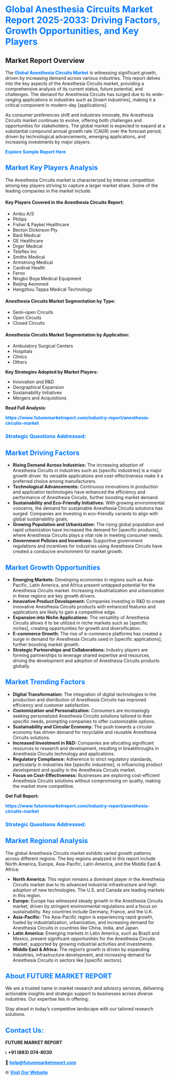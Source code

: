 <h1 style="color: #007BFF;">Global Anesthesia Circuits Market Report 2025-2033: Driving Factors, Growth Opportunities, and Key Players</h1>

<section id="overview">
<h2>Market Report Overview</h2>
<p>The <a href="https://www.futuremarketreport.com/industry-report/anesthesia-circuits-market" style="color: #007BFF; text-decoration: none;"><strong>Global Anesthesia Circuits Market</strong></a> is witnessing significant growth, driven by increasing demand across various industries. This report delves into the key aspects of the Anesthesia Circuits market, providing a comprehensive analysis of its current status, future potential, and challenges. The demand for Anesthesia Circuits has surged due to its wide-ranging applications in industries such as [insert industries], making it a critical component in modern-day [applications].</p>
<p>As consumer preferences shift and industries innovate, the Anesthesia Circuits market continues to evolve, offering both challenges and opportunities for stakeholders. The global market is expected to expand at a substantial compound annual growth rate (CAGR) over the forecast period, driven by technological advancements, emerging applications, and increasing investments by major players.</p>
</section>

<section id="overview">
<p><a href="https://www.futuremarketreport.com/request-sample/reportId=79753" style="color: #007BFF; text-decoration: none;"><strong>Explore Sample Report Here</strong></a></p>
</section>

<section id="key-players">
<h2 style="color: #007BFF;">Market Key Players Analysis</h2>
<p>The Anesthesia Circuits market is characterized by intense competition among key players striving to capture a larger market share. Some of the leading companies in the market include:</p>
<h4>Key Players Covered in the Anesthesia Circuits Report:</h4>
<ul><li>Ambu A/S</li><li>Philips</li><li>Fisher &amp; Paykel Healthcare</li><li>Becton Dickinson Pty</li><li>Bard Medical</li><li>GE Healthcare</li><li>Drger Medical</li><li>Teleflex Inc</li><li>Smiths Medical</li><li>Armstrong Medical</li><li>Cardinal Health</li><li>Ferno</li><li>Ningbo Boya Medical Equipment</li><li>Beijing Aeonmed</li><li>Hangzhou Tappa Medical Technology</li></ul>
<h4>Anesthesia Circuits Market Segmentation by Type:</h4>
<ul><li>Semi-open Circuits</li><li>Open Circuits</li><li>Closed Circuits</li></ul>

<h4>Anesthesia Circuits Market Segmentation by Application:</h4>
<ul><li>Ambulatory Surgical Centers</li><li>Hospitals</li><li>Clinics</li><li>Others</li></ul>
<p><strong>Key Strategies Adopted by Market Players:</strong></p>
<ul>
<li>Innovation and R&D</li>
<li>Geographical Expansion</li>
<li>Sustainability Initiatives</li>
<li>Mergers and Acquisitions</li>
</ul>
</section>

<section>
<p><strong>Read Full Analysis: </strong></p><a href="https://www.futuremarketreport.com/industry-report/anesthesia-circuits-market" style="color: #007BFF; text-decoration: none;"><strong>https://www.futuremarketreport.com/industry-report/anesthesia-circuits-market</strong></a>
<h3 style="color: #007BFF;">Strategic Questions Addressed:</h3>
</section>

<section id="driving-factors">
<h2 style="color: #007BFF;">Market Driving Factors</h2>
<ul>
<li><strong>Rising Demand Across Industries:</strong> The increasing adoption of Anesthesia Circuits in industries such as [specific industries] is a major growth driver. Its versatile applications and cost-effectiveness make it a preferred choice among manufacturers.</li>
<li><strong>Technological Advancements:</strong> Continuous innovations in production and application technologies have enhanced the efficiency and performance of Anesthesia Circuits, further boosting market demand.</li>
<li><strong>Sustainability and Eco-Friendly Initiatives:</strong> With growing environmental concerns, the demand for sustainable Anesthesia Circuits solutions has surged. Companies are investing in eco-friendly variants to align with global sustainability goals.</li>
<li><strong>Growing Population and Urbanization:</strong> The rising global population and rapid urbanization have increased the demand for [specific products], where Anesthesia Circuits plays a vital role in meeting consumer needs.</li>
<li><strong>Government Policies and Incentives:</strong> Supportive government regulations and incentives for industries using Anesthesia Circuits have created a conducive environment for market growth.</li>
</ul>
</section>

<section id="growth-opportunities">
<h2 style="color: #007BFF;">Market Growth Opportunities</h2>
<ul>
<li><strong>Emerging Markets:</strong> Developing economies in regions such as Asia-Pacific, Latin America, and Africa present untapped potential for the Anesthesia Circuits market. Increasing industrialization and urbanization in these regions are key growth drivers.</li>
<li><strong>Innovative Product Development:</strong> Companies investing in R&D to create innovative Anesthesia Circuits products with enhanced features and applications are likely to gain a competitive edge.</li>
<li><strong>Expansion into Niche Applications:</strong> The versatility of Anesthesia Circuits allows it to be utilized in niche markets such as [specific niches], creating opportunities for growth and diversification.</li>
<li><strong>E-commerce Growth:</strong> The rise of e-commerce platforms has created a surge in demand for Anesthesia Circuits used in [specific applications], further boosting market growth.</li>
<li><strong>Strategic Partnerships and Collaborations:</strong> Industry players are forming partnerships to leverage shared expertise and resources, driving the development and adoption of Anesthesia Circuits products globally.</li>
</ul>
</section>

<section id="trending-factors">
<h2 style="color: #007BFF;">Market Trending Factors</h2>
<ul>
<li><strong>Digital Transformation:</strong> The integration of digital technologies in the production and distribution of Anesthesia Circuits has improved efficiency and customer satisfaction.</li>
<li><strong>Customization and Personalization:</strong> Consumers are increasingly seeking personalized Anesthesia Circuits solutions tailored to their specific needs, prompting companies to offer customizable options.</li>
<li><strong>Sustainability and Circular Economy:</strong> The push towards a circular economy has driven demand for recyclable and reusable Anesthesia Circuits solutions.</li>
<li><strong>Increased Investment in R&D:</strong> Companies are allocating significant resources to research and development, resulting in breakthroughs in Anesthesia Circuits technology and applications.</li>
<li><strong>Regulatory Compliance:</strong> Adherence to strict regulatory standards, particularly in industries like [specific industries], is influencing product development and quality in the Anesthesia Circuits market.</li>
<li><strong>Focus on Cost-Effectiveness:</strong> Businesses are exploring cost-efficient Anesthesia Circuits solutions without compromising on quality, making the market more competitive.</li>
</ul>
</section>

<section>
<p><strong>Get Full Report: </strong></p><a href="https://www.futuremarketreport.com/industry-report/anesthesia-circuits-market" style="color: #007BFF; text-decoration: none;"><strong>https://www.futuremarketreport.com/industry-report/anesthesia-circuits-market</strong></a>
<h3 style="color: #007BFF;">Strategic Questions Addressed:</h3>
</section>


<section id="regional-analysis">
<h2 style="color: #007BFF;">Market Regional Analysis</h2>
<p>The global Anesthesia Circuits market exhibits varied growth patterns across different regions. The key regions analyzed in this report include North America, Europe, Asia-Pacific, Latin America, and the Middle East & Africa:</p>
<ul>
<li><strong>North America:</strong> This region remains a dominant player in the Anesthesia Circuits market due to its advanced industrial infrastructure and high adoption of new technologies. The U.S. and Canada are leading markets in this region.</li>
<li><strong>Europe:</strong> Europe has witnessed steady growth in the Anesthesia Circuits market, driven by stringent environmental regulations and a focus on sustainability. Key countries include Germany, France, and the U.K.</li>
<li><strong>Asia-Pacific:</strong> The Asia-Pacific region is experiencing rapid growth, fueled by industrialization, urbanization, and increasing demand for Anesthesia Circuits in countries like China, India, and Japan.</li>
<li><strong>Latin America:</strong> Emerging markets in Latin America, such as Brazil and Mexico, present significant opportunities for the Anesthesia Circuits market, supported by growing industrial activities and investments.</li>
<li><strong>Middle East & Africa:</strong> The region’s growth is driven by expanding industries, infrastructure development, and increasing demand for Anesthesia Circuits in sectors like [specific sectors].</li>
</ul>
</section>

<footer>
<h2 style="color: #007BFF;">About FUTURE MARKET REPORT</h2>
<p>We are a trusted name in market research and advisory services, delivering actionable insights and strategic support to businesses across diverse industries. Our expertise lies in offering:</p>

<p>Stay ahead in today’s competitive landscape with our tailored research solutions.</p>

<h2 style="color: #007BFF;">Contact Us:</h2>
<p><strong>FUTURE MARKET REPORT</strong></p>
<p>📞 <strong>+91 (883) 074-8030</strong></p>
<p>📧 <strong><a href="mailto:help@futuremarketreport.com" style="color: #007BFF;">help@futuremarketreport.com</a></strong></p>
<p>🌐 <strong><a href="https://www.futuremarketreport.com/" style="color: #007BFF;">Visit Our Website</a></strong></p>
</footer>